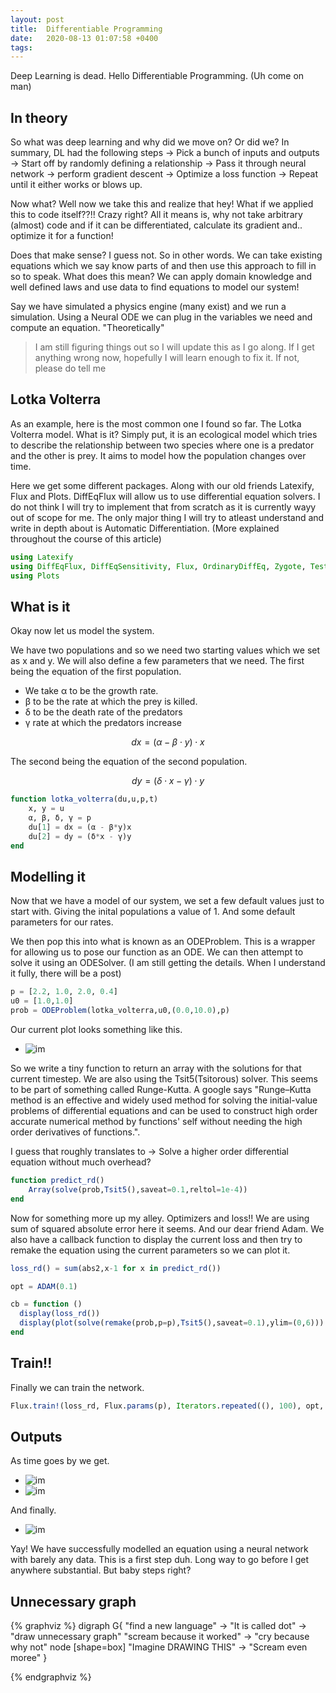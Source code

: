 ```yaml
---
layout: post
title:  Differentiable Programming
date:   2020-08-13 01:07:58 +0400
tags:
---
```


Deep Learning is dead. Hello Differentiable Programming. (Uh come on man)

## In theory

So what was deep learning and why did we move on? Or did we?
In summary, DL had the following steps -> Pick a bunch of inputs and outputs -> Start off by randomly defining a relationship -> Pass it through neural network -> perform gradient descent -> Optimize a loss function -> Repeat until it either works or blows up.

Now what? Well now we take this and realize that hey! What if we applied this to code itself??!! Crazy right? All it means is, why not take arbitrary (almost) code and if it can be differentiated, calculate its gradient and.. optimize it for a function!

Does that make sense? I guess not. So in other words. We can take existing equations which we say know parts of and then use this approach to fill in so to speak. What does this mean? We can apply domain knowledge and well defined laws and use data to find equations to model our system!

Say we have simulated a physics engine (many exist) and we run a simulation. Using a Neural ODE we can plug in the variables we need and compute an equation. "Theoretically"

> I am still figuring things out so I will update this as I go along. If I get anything wrong now, hopefully I will learn enough to fix it. If not, please do tell me 

## Lotka Volterra

As an example, here is the most common one I found so far. The Lotka Volterra model. What is it? 
Simply put, it is an ecological model which tries to describe the relationship between two species where one is a predator and the other is prey. It aims to model how the population changes over time.

Here we get some different packages. Along with our old friends Latexify, Flux and Plots.
DiffEqFlux will allow us to use differential equation solvers. I do not think I will try to implement that from scratch as it is currently wayy out of scope for me.
The only major thing I will try to atleast understand and write in depth about is Automatic Differentiation. (More explained throughout the course of this article)

```julia
using Latexify
using DiffEqFlux, DiffEqSensitivity, Flux, OrdinaryDiffEq, Zygote, Test
using Plots
```
## What is it
Okay now let us model the system.

We have two populations and so we need two starting values which we set as x and y.
We will also define a few parameters that we need.
The first being the equation of the first population. 

- We take α to be the growth rate.
- β to be the rate at which the prey is killed.
- δ to be the death rate of the predators
- γ rate at which the predators increase

$$dx = \left( \alpha - \beta \cdot y \right) \cdot x$$

The second being the equation of the second population.

$$dy = \left( \delta \cdot x - \gamma \right) \cdot y$$

```julia
function lotka_volterra(du,u,p,t)
    x, y = u
    α, β, δ, γ = p
    du[1] = dx = (α - β*y)x
    du[2] = dy = (δ*x - γ)y
end
```
## Modelling it

Now that we have a model of our system, we set a few default values just to start with. Giving the inital populations a value of 1. And some default parameters for our rates. 

We then pop this into what is known as an ODEProblem. This is a wrapper for allowing us to pose our function as an ODE. We can then attempt to solve it using an ODESolver. (I am still getting the details. When I understand it fully, there will be a post)

```julia
p = [2.2, 1.0, 2.0, 0.4]
u0 = [1.0,1.0]
prob = ODEProblem(lotka_volterra,u0,(0.0,10.0),p)
```

Our current plot looks something like this.
- ![im](/img/dif1.png)

So we write a tiny function to return an array with the solutions for that current timestep. We are also using the Tsit5(Tsitorous) solver. This seems to be part of something called Runge-Kutta. 
A google says "Runge–Kutta method is an effective and widely used method for solving the initial-value problems of differential equations and can be used to construct high order accurate numerical method by functions' self without needing the high order derivatives of functions.".

I guess that roughly translates to -> Solve a higher order differential equation without much overhead?

```julia
function predict_rd()
    Array(solve(prob,Tsit5(),saveat=0.1,reltol=1e-4))
end
```
Now for something more up my alley. Optimizers and loss!! We are using sum of squared absolute error here it seems. And our dear friend Adam.
We also have a callback function to display the current loss and then try to remake the equation using the current parameters so we can plot it.

``` julia
loss_rd() = sum(abs2,x-1 for x in predict_rd())

opt = ADAM(0.1)

cb = function ()
  display(loss_rd())
  display(plot(solve(remake(prob,p=p),Tsit5(),saveat=0.1),ylim=(0,6)))
end
```
## Train!!
Finally we can train the network.

```julia
Flux.train!(loss_rd, Flux.params(p), Iterators.repeated((), 100), opt, cb = cb)
```

## Outputs
As time goes by we get. 
- ![im](/img/dif2.png)
- ![im](/img/dif3.png)

And finally.

- ![im](/img/dif4.png)

Yay! We have successfully modelled an equation using a neural network with barely any data. This is a first step duh. Long way to go before I get anywhere substantial. But baby steps right?

## Unnecessary graph
{% graphviz %}
digraph G{
  "find a new language" -> "It is called dot" -> "draw unnecessary graph"
  "scream because it worked" -> "cry because why not"
  node [shape=box] "Imagine DRAWING THIS" -> "Scream even moree"
}

{% endgraphviz %}

